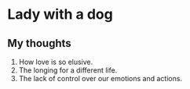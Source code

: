 # Lady with a dog

## My thoughts 
1. How love is so elusive.
2. The longing for a different life.
3. The lack of control over our emotions and actions.
